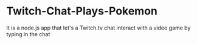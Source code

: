 # Twitch-Chat-Plays-Pokemon
It is a node.js app that let's a Twitch.tv chat interact with a video game by typing in the chat 

